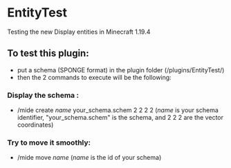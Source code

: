 # EntityTest
Testing the new Display entities in Minecraft 1.19.4

## To test this plugin: 
- put a schema (SPONGE format) in the plugin folder (/plugins/EntityTest/)
- then the 2 commands to execute will be the following: 

### Display the schema :
- /mide create *name* your_schema.schem 2 2 2 2
(*name* is your schema identifier, "your_schema.schem" is the schema, and 2 2 2 are the vector coordinates)

### Try to move it smoothly:
- /mide move *name*
(*name* is the id of your schema)

